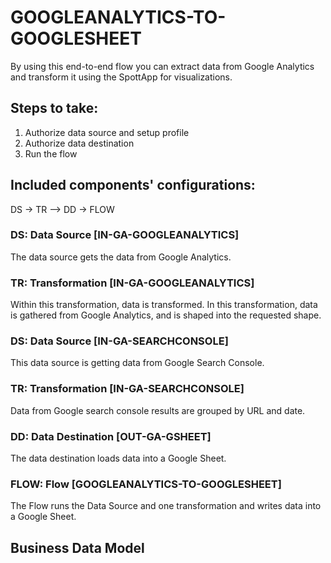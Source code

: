 # GOOGLEANALYTICS-TO-GOOGLESHEET

By using this end-to-end flow you can extract data from Google Analytics and transform it using the SpottApp for visualizations.

## Steps to take:
1. Authorize data source and setup profile
2. Authorize data destination
3. Run the flow

## Included components' configurations:
DS -> TR –> DD -> FLOW

### DS: Data Source [IN-GA-GOOGLEANALYTICS] 

The data source gets the data from Google Analytics.

### TR: Transformation [IN-GA-GOOGLEANALYTICS] 

Within this transformation, data is transformed. In this transformation, data is gathered from Google Analytics, and is shaped into the requested shape.

### DS: Data Source [IN-GA-SEARCHCONSOLE]

This data source is getting data from Google Search Console.

### TR: Transformation [IN-GA-SEARCHCONSOLE]

Data from Google search console results are grouped by URL and date. 

### DD: Data Destination [OUT-GA-GSHEET]

The data destination loads data into a Google Sheet.

### FLOW: Flow [GOOGLEANALYTICS-TO-GOOGLESHEET]
The Flow runs the Data Source and one transformation and writes data into a Google Sheet.

## Business Data Model


